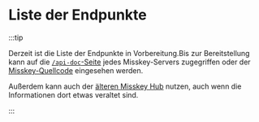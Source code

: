 # Liste der Endpunkte

:::tip

Derzeit ist die Liste der Endpunkte in Vorbereitung.Bis zur Bereitstellung kann auf die [`/api-doc`-Seite](x-mi-web://api-doc) jedes Misskey-Servers zugegriffen oder der [Misskey-Quellcode](https://github.com/misskey-dev/misskey/tree/develop/packages/backend/src/server/api/endpoints) eingesehen werden.

Außerdem kann auch der [älteren Misskey Hub](https://legacy.misskey-hub.net/docs/api/endpoints.html) nutzen, auch wenn die Informationen dort etwas veraltet sind.

:::